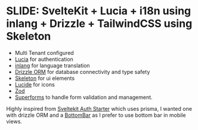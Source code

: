 # SLIDE: SvelteKit + Lucia + i18n using inlang + Drizzle + TailwindCSS using Skeleton

- Multi Tenant configured
- [Lucia](https://lucia-auth.com/) for authentication
- [inlang](https://inlang.com) for language translation
- [Drizzle ORM](https://orm.drizzle.team/) for database connectivity and type safety
- [Skeleton](https://www.skeleton.dev) for ui elements
- [Lucide](https://lucide.dev) for icons
- [Zod](https://zod.dev)
- [Superforms](https://superforms.vercel.app) to handle form validation and management.

Highly inspired from [Sveltekit Auth Starter](https://github.com/delay/sveltekit-auth-starter) which uses prisma, I wanted one with drizzle ORM and a [BottomBar](https://github.com/delay/sveltekit-auth-starter/pull/10) as I prefer to use bottom bar in mobile views.